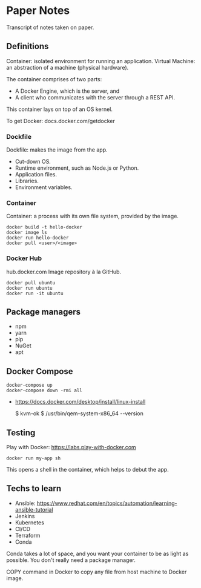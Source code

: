 # Paper Notes

Transcript of notes taken on paper.

## Definitions

Container: isolated environment for running an application.
Virtual Machine: an abstraction of a machine (physical hardware).

The container comprises of two parts:

- A Docker Engine, which is the server, and
- A client who communicates with the server through a REST API.

This container lays on top of an OS kernel.

To get Docker: docs.docker.com/getdocker

### Dockfile

Dockfile: makes the image from the app.

- Cut-down OS.
- Runtime environment, such as Node.js or Python.
- Application files.
- Libraries.
- Environment variables.

### Container

Container: a process with its own file system, provided by the image.

    docker build -t hello-docker
    docker image ls
    docker run hello-docker
    docker pull <user>/<image>

### Docker Hub

hub.docker.com  Image repository à la GitHub.

    docker pull ubuntu
    docker run ubuntu
    docker run -it ubuntu

## Package managers

- npm
- yarn
- pip
- NuGet
- apt

<!-- TODO -->
## Docker Compose

    docker-compose up
    docker-compose down -rmi all

- <https://docs.docker.com/desktop/install/linux-install>

    $ kvm-ok
    $ /usr/bin/qem-system-x86_64 --version

## Testing

Play with Docker: <https://labs.play-with-docker.com>

    docker run my-app sh

This opens a shell in the container, which helps to debut the app.

## Techs to learn

- Ansible: <https://www.redhat.com/en/topics/automation/learning-ansible-tutorial>
- Jenkins
- Kubernetes
- CI/CD
- Terraform
- Conda

Conda takes a lot of space, and you want your container to be as light as possible.
You don't really need a package manager.

COPY command in Docker to copy any file from host machine to Docker image.
